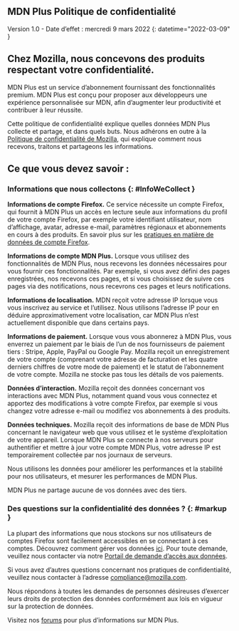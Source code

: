 ﻿## <span class="privacy-header-firefox">MDN Plus</span> <span class="privacy-header-policy">Politique de confidentialité</span>

Version 1.0 - Date d’effet : mercredi 9 mars 2022
{: datetime="2022-03-09" }

## Chez Mozilla, nous concevons des produits respectant votre confidentialité.

MDN Plus est un service d’abonnement fournissant des fonctionnalités premium. MDN Plus est conçu pour proposer aux développeurs une expérience personnalisée sur MDN, afin d’augmenter leur productivité et contribuer à leur réussite.

Cette politique de confidentialité explique quelles données MDN Plus collecte et partage, et dans quels buts. Nous adhérons en outre à la [Politique de confidentialité de Mozilla](https://www.mozilla.org/privacy/), qui explique comment nous recevons, traitons et partageons les informations.

## Ce que vous devez savoir :

### Informations que nous collectons {: #InfoWeCollect }

__Informations de compte Firefox.__ Ce service nécessite un compte Firefox, qui fournit à MDN Plus un accès en lecture seule aux informations du profil de votre compte Firefox, par exemple votre identifiant utilisateur, nom d’affichage, avatar, adresse e-mail, paramètres régionaux et abonnements en cours à des produits. En savoir plus sur les [pratiques en matière de données de compte Firefox](https://www.mozilla.org/privacy/firefox/#firefox-accounts-join-firefox).

__Informations de compte MDN Plus.__ Lorsque vous utilisez des fonctionnalités de MDN Plus, nous recevons les données nécessaires pour vous fournir ces fonctionnalités. Par exemple, si vous avez défini des pages enregistrées, nos recevons ces pages, et si vous choisissez de suivre ces pages via des notifications, nous recevrons ces pages et leurs notifications.

__Informations de localisation.__ MDN reçoit votre adresse IP lorsque vous vous inscrivez au service et l’utilisez. Nous utilisons l’adresse IP pour en déduire approximativement votre localisation, car MDN Plus n’est actuellement disponible que dans certains pays.

__Informations de paiement.__ Lorsque vous vous abonnerez à MDN Plus, vous enverrez un paiement par le biais de l’un de nos fournisseurs de paiement tiers : Stripe, Apple, PayPal ou Google Pay. Mozilla reçoit un enregistrement de votre compte (comprenant votre adresse de facturation et les quatre derniers chiffres de votre mode de paiement) et le statut de l’abonnement de votre compte. Mozilla ne stocke pas tous les détails de vos paiements.

__Données d’interaction.__ Mozilla reçoit des données concernant vos interactions avec MDN Plus, notamment quand vous vous connectez et apportez des modifications à votre compte Firefox, par exemple si vous changez votre adresse e-mail ou modifiez vos abonnements à des produits.

__Données techniques.__ Mozilla reçoit des informations de base de MDN Plus concernant le navigateur web que vous utilisez et le système d’exploitation de votre appareil. Lorsque MDN Plus se connecte à nos serveurs pour authentifier et mettre à jour votre compte MDN Plus, votre adresse IP est temporairement collectée par nos journaux de serveurs. 

Nous utilisons les données pour améliorer les performances et la stabilité pour nos utilisateurs, et mesurer les performances de MDN Plus.

MDN Plus ne partage aucune de vos données avec des tiers.

### Des questions sur la confidentialité des données ? {: #markup }

La plupart des informations que nous stockons sur nos utilisateurs de comptes Firefox sont facilement accessibles en se connectant à ces comptes. Découvrez comment gérer vos données [ici](https://support.mozilla.org/products/privacy-and-security/user-control). Pour toute demande, veuillez nous contacter via notre [Portail de demande d’accès aux données](https://privacyportal.onetrust.com/webform/1350748f-7139-405c-8188-22740b3b5587/4ba08202-2ede-4934-a89e-f0b0870f95f0).

Si vous avez d’autres questions concernant nos pratiques de confidentialité, veuillez nous contacter à l’adresse compliance@mozilla.com.

Nous répondons à toutes les demandes de personnes désireuses d’exercer leurs droits de protection des données conformément aux lois en vigueur sur la protection de données.

Visitez nos [forums](https://support.mozilla.org/) pour plus d’informations sur MDN Plus.
